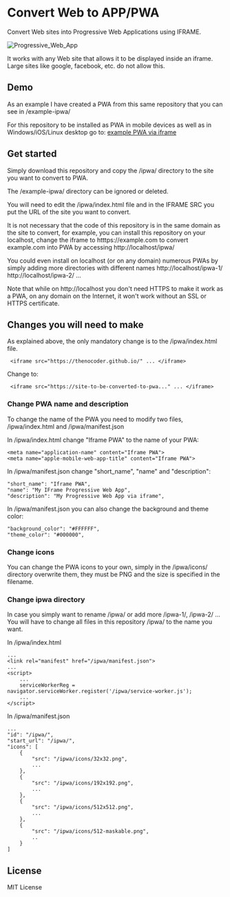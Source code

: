 Convert Web to APP/PWA
======================
Convert Web sites into Progressive Web Applications using IFRAME.

![Progressive_Web_App](https://user-images.githubusercontent.com/114579121/207160550-9564627e-3ce1-4984-8a53-13906561c3b1.png)

It works with any Web site that allows it to be displayed inside an iframe. Large sites like google, facebook, etc. do not allow this.

## Demo

As an example I have created a PWA from this same repository that you can see in /example-ipwa/

For this repository to be installed as PWA in mobile devices as well as in Windows/iOS/Linux desktop go to: [example PWA via iframe](https://thenocoder.github.io/pwa-via-iframe/example-ipwa/)

## Get started

Simply download this repository and copy the /ipwa/ directory to the site you want to convert to PWA.

The /example-ipwa/ directory can be ignored or deleted.

You will need to edit the /ipwa/index.html file and in the IFRAME SRC you put the URL of the site you want to convert.

It is not necessary that the code of this repository is in the same domain as the site to convert, for example, you can install this repository on your localhost, change the iframe to htttps://example.com to convert example.com into PWA by accessing http://localhost/ipwa/

You could even install on localhost (or on any domain) numerous PWAs by simply adding more directories with different names http://localhost/ipwa-1/ http://localhost/ipwa-2/ ...

Note that while on http://localhost you don't need HTTPS to make it work as a PWA, on any domain on the Internet, it won't work without an SSL or HTTPS certificate.

## Changes you will need to make

As explained above, the only mandatory change is to the /ipwa/index.html file.

```hmtl
 <iframe src="https://thenocoder.github.io/" ... </iframe>
```

Change to:
```hmtl
 <iframe src="https://site-to-be-converted-to-pwa..." ... </iframe>
```

### Change PWA name and description

To change the name of the PWA you need to modify two files, /ipwa/index.html and /ipwa/manifest.json

In /ipwa/index.html change "Iframe PWA" to the name of your PWA:
```hmtl
<meta name="application-name" content="Iframe PWA">
<meta name="apple-mobile-web-app-title" content="Iframe PWA">
```

In /ipwa/manifest.json change "short_name", "name" and "description":
```hmtl
"short_name": "Iframe PWA",
"name": "My IFrame Progressive Web App",
"description": "My Progressive Web App via iframe",
```

In /ipwa/manifest.json you can also change the background and theme color:
```hmtl
"background_color": "#FFFFFF",
"theme_color": "#000000",
```

### Change icons

You can change the PWA icons to your own, simply in the /ipwa/icons/ directory overwrite them, they must be PNG and the size is specified in the filename.

### Change ipwa directory

In case you simply want to rename /ipwa/ or add more /ipwa-1/, /ipwa-2/ ... You will have to change all files in this repository /ipwa/ to the name you want.

In /ipwa/index.html
```hmtl
...
<link rel="manifest" href="/ipwa/manifest.json">
...
<script>
    ...
    serviceWorkerReg = navigator.serviceWorker.register('/ipwa/service-worker.js');
    ...
</script>
```

In /ipwa/manifest.json
```hmtl
...
"id": "/ipwa/",
"start_url": "/ipwa/",
"icons": [
    {
        "src": "/ipwa/icons/32x32.png",
        ...
    },
    {
        "src": "/ipwa/icons/192x192.png",
        ...
    },
    {
        "src": "/ipwa/icons/512x512.png",
        ...
    },
    {
        "src": "/ipwa/icons/512-maskable.png",
        ..
    }
]
```

## License

MIT License
